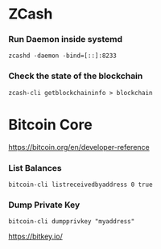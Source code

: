# ZCash 
### Run Daemon inside systemd
```
zcashd -daemon -bind=[::]:8233
```

### Check the state of the blockchain
```
zcash-cli getblockchaininfo > blockchain
```

# Bitcoin Core 
https://bitcoin.org/en/developer-reference

### List Balances
```
bitcoin-cli listreceivedbyaddress 0 true
```

### Dump Private Key
```
bitcoin-cli dumpprivkey "myaddress"
```

https://bitkey.io/
